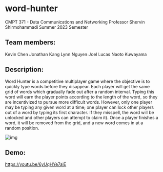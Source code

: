 # word-hunter
CMPT 371 - Data Communications and Networking
Professor Shervin Shirmohammadi
Summer 2023 Semester

## Team members:
Kevin Chen
Jonathan Kang
Lynn Nguyen
Joel Lucas
Naoto Kuwayama

## Description:
Word Hunter is a competitive multiplayer game where the objective is to quickly type words before they disappear. Each player will get the same grid of words which gradually fade out after a random interval. Typing this word will earn the player points according to the length of the word, so they are incentivized to pursue more difficult words. However, only one player may be typing any given word at a time; one player can lock other players out of a word by typing its first character. If they misspell, the word will be unlocked and other players can attempt to claim it). Once a player finishes a word, it will be removed from the grid, and a new word comes in at a random position.

![img](https://github.com/kevinchen2002/word-hunter/assets/74112997/bae54048-ff6e-4eb9-bb9a-5aaa00e2daa4)

## Demo:
https://youtu.be/6yUqHYe7alE
